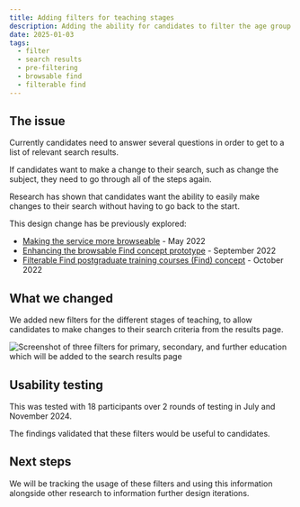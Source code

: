```yaml
---
title: Adding filters for teaching stages
description: Adding the ability for candidates to filter the age group they want to teach from the search results page.
date: 2025-01-03
tags:
  - filter
  - search results
  - pre-filtering
  - browsable find
  - filterable find
---
```


## The issue

Currently candidates need to answer several questions in order to get to a list of relevant search results.

If candidates want to make a change to their search, such as change the subject, they need to go through all of the steps again.

Research has shown that candidates want the ability to easily make changes to their search without having to go back to the start.

This design change has be previously explored:
- [Making the service more browseable](https://becoming-a-teacher.design-history.education.gov.uk/find-teacher-training/making-the-service-more-browseable/) - May 2022
- [Enhancing the browsable Find concept prototype](https://becoming-a-teacher.design-history.education.gov.uk/find-teacher-training/enhancing-the-browsable-find-concept-prototype/) - September 2022
- [Filterable Find postgraduate training courses (Find) concept](https://becoming-a-teacher.design-history.education.gov.uk/find-teacher-training/filterable-find-concept/) - October 2022

## What we changed

We added new filters for the different stages of teaching, to allow candidates to make changes to their search criteria from the results page.

![Screenshot of three filters for primary, secondary, and further education which will be added to the search results page](find-filters-age-groups-jan-2025.png)

## Usability testing

This was tested with 18 participants over 2 rounds of testing in July and November 2024.

The findings validated that these filters would be useful to candidates.

## Next steps

We will be tracking the usage of these filters and using this information alongside other research to information further design iterations.

